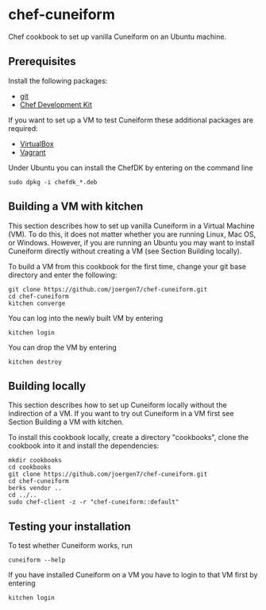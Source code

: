 # chef-cuneiform

Chef cookbook to set up vanilla Cuneiform on an Ubuntu machine.


## Prerequisites

Install the following packages:

- [git](https://git-scm.com/)
- [Chef Development Kit](https://downloads.chef.io/chef-dk/)

If you want to set up a VM to test Cuneiform these additional packages are required:

- [VirtualBox](https://www.virtualbox.org/)
- [Vagrant](https://www.vagrantup.com/)

Under Ubuntu you can install the ChefDK by entering on the command line

    sudo dpkg -i chefdk_*.deb


## Building a VM with kitchen

This section describes how to set up vanilla Cuneiform in a Virtual
Machine (VM). To do this, it does not matter whether you are running Linux,
Mac OS, or Windows. However, if you are running an Ubuntu you may want to
install Cuneiform directly without creating a VM (see Section Building locally).

To build a VM from this cookbook for the first time, change your git
base directory and enter the following:

    git clone https://github.com/joergen7/chef-cuneiform.git
    cd chef-cuneiform
    kitchen converge
    
You can log into the newly built VM by entering

    kitchen login
    
You can drop the VM by entering

    kitchen destroy

## Building locally

This section describes how to set up Cuneiform locally without the indirection
of a VM. If you want to try out Cuneiform in a VM first see Section Building a VM with kitchen.

To install this cookbook locally, create a directory "cookbooks", clone the cookbook
into it and install the dependencies:

    mkdir cookbooks
    cd cookbooks
    git clone https://github.com/joergen7/chef-cuneiform.git
    cd chef-cuneiform
    berks vendor ..
    cd ../..
    sudo chef-client -z -r "chef-cuneiform::default"
    
## Testing your installation

To test whether Cuneiform works, run

    cuneiform --help

If you have installed Cuneiform on a VM you have to login to that VM first by entering

    kitchen login